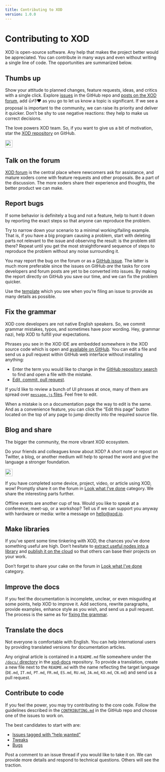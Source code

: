 ```yaml
---
title: Contributing to XOD
version: 1.0.0
---
```


# Contributing to XOD

XOD is open-source software. Any help that makes the project better would be
appreciated. You can contribute in many ways and even without writing a single
line of code. The opportunities are summarized below.

## Thumbs up

Show your attitude to planned changes, feature requests, ideas, and critics with
a single click. Explore [issues](https://github.com/xodio/xod/issues) in the
GitHub repo and [posts on the XOD forum](https://forum.xod.io), add 👍👎❤️ as
you go to let us know a topic is significant. If we see a proposal is important
to the community, we can raise its priority and deliver it quicker. Don’t be shy
to use negative reactions: they help to make us correct decisions.

The love powers XOD team. So, if you want to give us a bit of motivation, star
the [XOD repository](https://github.com/xodio/xod) on GitHub.

<a href="https://github.com/xodio/xod"><img
  src="https://img.shields.io/github/stars/xodio/xod.svg?style=social&label=XOD%20Stars"
  height="24"/></a>

## Talk on the forum

[XOD forum](https://forum.xod.io) is the central place where newcomers ask for
assistance, and mature xoders come with feature requests and other proposals. Be
a part of the discussion. The more xoders share their experience and thoughts,
the better product we can make.

## Report bugs

If some behavior is definitely a bug and not a feature, help to hunt it down by
reporting the exact steps so that anyone can reproduce the problem.

Try to narrow down your scenario to a minimal working/failing example. That is,
if you have a big program causing a problem, start with deleting parts not
relevant to the issue and observing the result: is the problem still there?
Repeat until you get the most straightforward sequence of steps to reproduce the
problem without any noise surrounding it.

You may report the bug on the forum or as a
[GitHub issue](https://github.com/xodio/xod/issues/new). The latter is much more
preferable since the issues on GitHub _are_ the tasks for core developers and
forum posts are yet to be converted into issues. By making the report directly
on GitHub you save our time, and we can fix the problem quicker.

Use the
[template](https://github.com/xodio/xod/blob/master/.github/ISSUE_TEMPLATE.md)
which you see when you’re filing an issue to provide as many details as
possible.

## Fix the grammar

XOD core developers are not native English speakers. So, we commit grammar
mistakes, typos, and sometimes have poor wording. Hey, grammar nazi, help XOD to
fulfill your expectations.

Phrases you see in the XOD IDE are embedded somewhere in the XOD source code
which is open and [available on GitHub](https://github.com/xodio/xod). You can
edit a file and send us a pull request within GitHub web interface without
installing anything:

- Enter the term you would like to change in the
  [GitHub repository search](https://github.com/xodio/xod/search?utf8=%E2%9C%93&q=typozz&type=)
  to find and open a file with the mistake.
- [Edit, commit, pull request](https://help.github.com/articles/editing-files-in-another-user-s-repository/).

If you’d like to review a bunch of UI phrases at once, many of them are spread
over
[`message.js` files](https://github.com/xodio/xod/search?utf8=%E2%9C%93&q=filename%3Amessages.js&type=).
Feel free to edit.

When a mistake is on a documentation page the way to edit is the same. And as a
convenience feature, you can click the “Edit this page” button located on the
top of any page to jump directly into the required source file.

## Blog and share

The bigger the community, the more vibrant XOD ecosystem.

Do your friends and colleagues know about XOD? A short note or repost on
Twitter, a blog, or another medium will help to spread the word and give the
language a stronger foundation.

<a href="https://twitter.com/intent/tweet?text=Visual%20programming%20for%20Arduino!%20https://xod.io"
  target="_blank"><img src="https://img.shields.io/twitter/url/http/shields.io.svg?style=social"
  height="24" /></a>

<!-- counter _blank underscore ↑ -->

If you have completed some device, project, video, or article using XOD, wow!
Promptly share it on the forum in
[Look what I’ve done](https://forum.xod.io/c/look-what-i-ve-done) category. We
share the interesting parts further.

Offline events are another cup of tea. Would you like to speak at a conference,
meet-up, or a workshop? Tell us if we can support you anyway with hardware or
media: write a message on [hello@xod.io](mailto:hello@xod.io).

## Make libraries

If you’ve spent some time tinkering with XOD, the chances you’ve done something
useful are high. Don’t hesitate to
[extract useful nodes into a library](/docs/guide/#making-your-own-nodes) and
[publish it on the cloud](/docs/guide/creating-libraries/) so that others can
base their projects on your work.

Don’t forget to share your cake on the forum in
[Look what I’ve done](https://forum.xod.io/c/look-what-i-ve-done) category.

## Improve the docs

If you feel the documentation is incomplete, unclear, or even misguiding at some
points, help XOD to improve it. Add sections, rewrite paragraphs, provide
examples, enhance style as you wish, and send us a pull request. The process is
the same as for [fixing the grammar](#fix-the-grammar).

## Translate the docs

Not everyone is comfortable with English. You can help international users by
providing translated versions for documentation articles.

Any original article is contained in a `README.md` file somewhere under the
[`/docs/` directory](https://github.com/xodio/xod-docs/tree/master/docs) in the
[xod-docs](https://github.com/xodio/xod-docs) repository. To provide a
translation, create a new file next to the `README.md` with the name reflecting
the target language (`DE.md`, `IT.md`, `PT.md`, `FR.md`, `ES.md`, `RU.md`,
`JA.md`, `KO.md`, `CN.md`) and send us a pull request.

## Contribute to code

If you feel the power, you may try contributing to the core code. Follow the
guidelines described in the
[`CONTRIBUTING.md`](https://github.com/xodio/xod/blob/master/CONTRIBUTING.md) in
the GitHub repo and choose one of the issues to work on.

The best candidates to start with are:

- [Issues tagged with “help wanted”](https://github.com/xodio/xod/issues?q=is%3Aissue+is%3Aopen+label%3A%22help+wanted%22)
- [Tweaks](https://github.com/xodio/xod/issues?q=is%3Aissue+is%3Aopen+label%3At%3Atweak)
- [Bugs](https://github.com/xodio/xod/issues?q=is%3Aissue+is%3Aopen+label%3At%3Abug)

Post a comment to an issue thread if you would like to take it on. We can
provide more details and respond to technical questions. Others will see the
traction.

